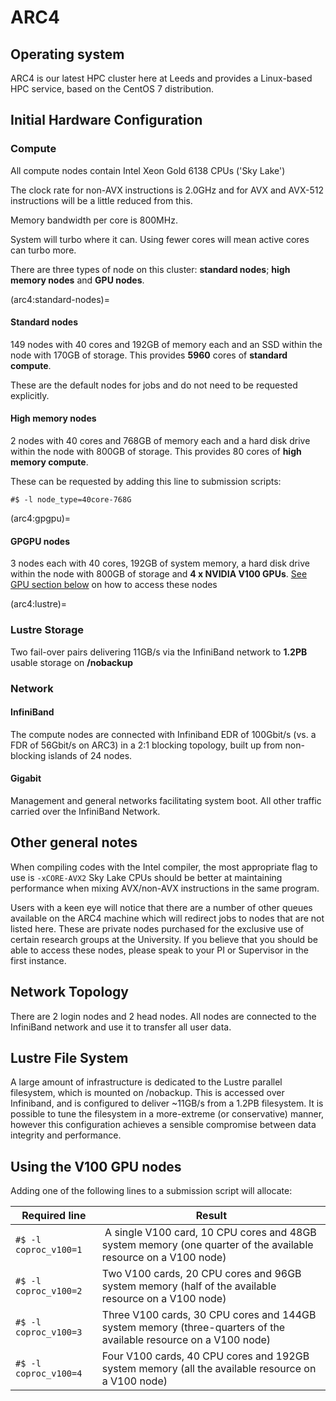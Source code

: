 # ARC4

## Operating system
ARC4 is our latest HPC cluster here at Leeds and provides a Linux-based HPC service, based on the CentOS 7 distribution.

## Initial Hardware Configuration

### Compute

All compute nodes contain Intel Xeon Gold 6138 CPUs ('Sky Lake')

The clock rate for non-AVX instructions is 2.0GHz and for AVX and AVX-512 instructions will be a little reduced from this.

Memory bandwidth per core is 800MHz.

System will turbo where it can. Using fewer cores will mean active cores can turbo more.

There are three types of node on this cluster: **standard nodes**; **high memory nodes** and **GPU nodes**.

(arc4:standard-nodes)=
#### Standard nodes

149 nodes with 40 cores and 192GB of memory each and an SSD within the node with 170GB of storage. This provides **5960** cores of **standard compute**.

These are the default nodes for jobs and do not need to be requested explicitly.

#### High memory nodes

2 nodes with 40 cores and 768GB of memory each and a hard disk drive within the node with 800GB of storage. This provides 80 cores of **high memory compute**.

These can be requested by adding this line to submission scripts:

`#$ -l node_type=40core-768G`

(arc4:gpgpu)=
#### GPGPU nodes
3 nodes each with 40 cores, 192GB of system memory, a hard disk drive within the node with 800GB of storage and **4 x NVIDIA V100 GPUs**.
[See GPU section below](#using-the-v100-gpu-nodes) on how to access these nodes

(arc4:lustre)=
### Lustre Storage

Two fail-over pairs delivering 11GB/s via the InfiniBand network to **1.2PB** usable storage on **/nobackup**

### Network

#### InfiniBand

The compute nodes are connected with Infiniband EDR of 100Gbit/s (vs. a FDR of 56Gbit/s on ARC3) in a 2:1 blocking topology, built up from non-blocking islands of 24 nodes.

#### Gigabit
Management and general networks facilitating system boot. All other traffic carried over the InfiniBand Network.

## Other general notes

When compiling codes with the Intel compiler, the most appropriate flag to use is `-xCORE-AVX2`
Sky Lake CPUs should be better at maintaining performance when mixing AVX/non-AVX instructions in the same program.

Users with a keen eye will notice that there are a number of other queues available on the ARC4 machine which will redirect jobs to nodes that are not listed here. These are private nodes purchased for the exclusive use of certain research groups at the University. If you believe that you should be able to access these nodes, please speak to your PI or Supervisor in the first instance.

## Network Topology
There are 2 login nodes and 2 head nodes. All nodes are connected to the InfiniBand network and use it to transfer all user data.

## Lustre File System
A large amount of infrastructure is dedicated to the Lustre parallel filesystem, which is mounted on /nobackup. This is accessed over Infiniband, and is configured to deliver ~11GB/s from a 1.2PB filesystem. It is possible to tune the filesystem in a more-extreme (or conservative) manner, however this configuration achieves a sensible compromise between data integrity and performance.

## Using the V100 GPU nodes
Adding one of the following lines to a submission script will allocate:

|Required line        | Result|
|---------------------|-------|
|`#$ -l coproc_v100=1`| A single V100 card, 10 CPU cores and 48GB system memory (one quarter of the available resource on a V100 node)|
|`#$ -l coproc_v100=2`| Two V100 cards, 20 CPU cores and 96GB system memory (half of the available resource on a V100 node)|
|`#$ -l coproc_v100=3`|Three V100 cards, 30 CPU cores and 144GB system memory (three-quarters of the available resource on a V100 node)|
|`#$ -l coproc_v100=4`|Four V100 cards, 40 CPU cores and 192GB system memory (all the available resource on a V100 node)|
